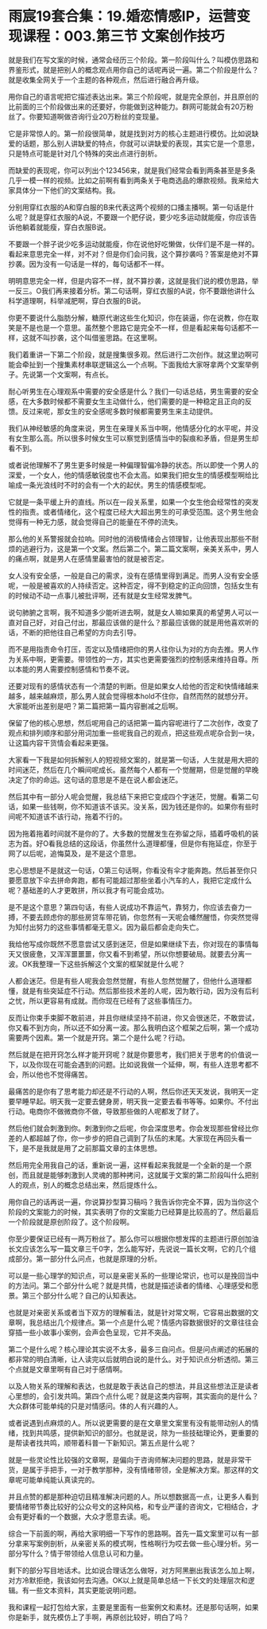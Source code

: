 # 雨宸19套合集：19.婚恋情感IP，运营变现课程：003.第三节 文案创作技巧

就是我们在写文案的时候，通常会经历三个阶段。第一阶段叫什么？叫模仿思路和界鉴形式，就是把别人的概念观点用你自己的话呢再说一遍。第二个阶段是什么？就是收集全网关于一个主题的各种观点，然后进行融合再升级。

用你自己的语言呢把它描述表达出来。第三个阶段呢，就是完全原创，并且原创的比前面的三个阶段做出来的还要好，你能做到这种能力。群网可能就会有20万粉丝了。你要知道啊做咨询行业20万粉丝的变现量。

它是非常惊人的。第一阶段很简单，就是找到对方的核心主题进行模仿。比如说缺爱的话题，那么别人讲缺爱的特点，你就可以讲缺爱的表现，其实它是一个意思，只是特点可能是针对几个特殊的突出点进行剖析。

而缺爱的表现呢，你可以列出个123456来，就是我们经常会看到两条甚至是多条几乎一模一样的视频。比如之前啊有看到两条关于电商选品的爆款视频。我来给大家具体分一下他们的文案结构。我。

分别用穿红衣服的A和穿白服的B来代表这两个视频的口播主播啊。第一句话是什么呢？就是穿红衣服的A说，不要跟一个肥仔说，要少吃多运动就能瘦，你应该告诉他躺着就能瘦，穿白衣服B说。

不要跟一个胖子说少吃多运动就能瘦，你在说他好吃懒做，伙伴们是不是一样的。看起来意思完全一样，对不对？但是你们会问我，这个算抄袭吗？答案是绝对不算抄袭。因为没有一句话是一样的，每句话都不一样。

明明意思完全一样，但是内容不一样，就不算抄袭，这就是我们说的模仿思路，举一反三。O我们再来接着分析。第二句话啊，穿红衣服的A说，你不要跟他讲什么科学道理啊，科举减肥啊，穿白衣服的B说。

你更不要说什么脂肪分解，糖原代谢这些生化知识，你在装逼，你在说教，你在取笑是不是也是一个意思。虽然整个思路它是完全不一样，但是看起来每句话都不一样，这就不叫抄袭，这个叫借鉴思路。在这里啊。

我们着重讲一下第二个阶段，就是搜集很多观。然后进行二次创作。就这里边啊可能会牵扯到一个搜集素材串联逻辑这么一个点啊。下面我给大家呀拿两个文案举例子。先说第一个文案啊，有点长。

耐心听男生在心理观系中需要的安全感是什么？我们一句话总结，男生需要的安全感，在大多数时候都不需要女生主动做什么，他们需要的是一种稳定且正向的反馈。反过来呢，那女生的安全感呢多数时候都需要男生来主动提供。

我们从神经敏感的角度来说，男生在亲理关系当中啊，他情感分化的水平呢，并没有女生那么高。所以很多时候女生可以察觉到感情当中的裂痕和矛盾，但是男生却看不到。

或者说他理解不了男生更多时候是一种偏理智偏冷静的状态。所以即使一个男人的深爱，一个女人，他的情感敏锐度也不会太高。如果我们把女生的情感模型啊给比喻成一条光浪线时不时的会有一个大的起伏。男生的情感模型呢。

它就是一条平缓上升的直线。所以在一段关系里，如果一个女生他会经常性的突发性的指责。或者情绪化，这个程度已经大大超出男生的可承受范围。这个男生他会觉得有一种无力感，就会觉得自己的能量在不停的流失。

那么他的关系警报就会拉响。同时他的消极情绪会占领理智，让他表现出那些不耐烦的逃避行为，这是第一个文案。然后第二个。第二篇文案啊，亲美关系中，男人的痛点啊，就是男人在感情里最害怕的就是被否定。

女人没有安全感，一般是自己的需求，没有在感情里得到满足。而男人没有安全感呢，一般是被喜欢的人持续否定。这种否定，得不到稳定的正向回馈，包括女生有的时候动不动一点事儿被批评啊，还有就是女生经常发脾气。

说句肺腑之言啊，我不知道多少能听进去啊，就是女人嘛如果真的希望男人可以一直对自己好，对自己付出，那最应该做的是什么？那最应该做的就是用他喜欢听的话，不断的把他往自己希望的方向去引导。

而不是用指责命令打压，否定以及情绪把你的男人往你认为对的方向去推。男人作为关系中啊，更需要。带领性的一方，其实也更需要强烈的控制感来维持自尊。所以本能的男人需要控制感情和节奏不说。

还要对现有的感情状态有一个清楚的判断。但是如果女人给他的否定和快情绪越来越多，越来越麻烦，那么男人就会觉得根本hold不住你，自然而然的就想分开。大家能听出差别是吧？第二篇把第一篇内容删减之后啊。

保留了他的核心思想，然后呢用自己的话把第一篇内容呢进行了二次创作，改变了观点和排列顺序和部分用词加重一些呢我自己的观点，把这些观点呢杂合到一块，让这篇内容干货情会看起来更强。

大家看一下我是如何拆解别人的短视频文案的，就是第一句话，人生就是用大把的时间迷茫，然后在几个瞬间呢成长。虽然每个人都有一个觉醒期，但是觉醒的早晚决定了你的命运。这句话的意思是不是在说人都会迷茫。

然后其中有一部分人呢会觉醒，我总结下来把它变成四个字迷茫，觉醒。看第二句话，如果一些钱啊，你不知道该不该买。没关系，因为钱还是你的。如果你有些时间呢不知道该不该行动，拖着不行的。

因为拖着拖着时间就不是你的了。大多数的觉醒发生在弥留之际，插着呼吸机的装志为首。好O看我总结的这段话，你虽然什么道理都懂，但是你有拖延症，你至于网了以后呢，追悔莫及，是不是这个意思。

忠心思想是不是就这一句话，O第三句话啊，你看没有伞才能奔跑。然后甚至你只要愿意放下伞去拼命奔跑，都有可能超过那些坐着小汽车的人，我把它定成什么呢？基础差的人才更敢拼，所以我才有可能会成功。

是不是这个意思？第四句话，有些人说成功不靠运气，靠努力，你应该去奋力一搏，不要去顾虑你的那些房贷车带花销，你忽然有一天呢会幡然醒悟，你突然觉得为知付出努力的这些事情都毫无意义。因为最后都会走向失亡。

我给他写成你既然不愿意尝试又感到迷茫，但是如果继续下去，你对现在的事情每天又很疲惫，又浑浑噩噩噩，你又看不到希望，所以你想要破局。就要去分离一波。OK我整理一下这些拆解这个文案的框架就是什么呢？

人都会迷茫。但是有些人呢我会忽然觉醒，有些人忽然觉醒了，但他什么道理都懂，就是有些突延症不行动。然后那些技术差的人呢，因为敢行动，因为没有后利之忧，所以更容易有成就。而你现在已经有了这些事情压力。

反而让你束手束脚不敢前进，并且你继续坚持不前进，你又会很迷茫，不敢尝试，你又看不到方向，所以还不如分离一波。那么我明白这个框架之后啊，第一个成功需要两个因素。第一个就是开窍。第二个是什么呢？行动。

然后就是在把开窍怎么样才能开窍呢？就是你要思考，我们把关于思考的价值说一下，以及你现在可能会遇到的问题。比如说我做一个延伸，啊，有些人连思考都不会，所以他也不觉得痛苦。

最痛苦的是你有了思考能力却还是不行动的人啊，然后你还天天发说，我明天一定要早睡早起。明天我一定要去健身房，明天我一定要去看书等等。如果你。不付出行动。电商你不做微商你不做，导致那些做的人呢都发了财了。

然后他们就会刺激到你。刺激到你之后呢，你会深度思考。你会发现那些曾经比你差的人都超越了你，你一步步的把自己调到了队伍的末尾。大家现在再回头看一下，是不是我就是用了之前那篇文章的主体思想。

然后用完全用我自己的话，重新说一遍，这样看起来我就是一个全新的是一个原创，而且就是能够刺激到人灵魂的那种拷问，这就属于文案的第二阶段叫什么把别人的观点，别人的概念总结出来，然后提炼什么。

用你自己的话再说一遍，你说算抄型算习稿吗？我告诉你完全不算，因为当你这个阶段的文案能力的时候，其实表明了你的文案能力已经算是比较高的了。然后最后一个阶段就是原创阶段了。这个阶段啊。

你至少要保证已经有一两万粉丝了。那么你可以根据你想发挥的主题进行原创加油长文应该怎么写一篇文章三千0字，怎么能写好，先说说一篇长文啊，它的几个组成部分。第一部分什么问点，也就是原理的分析。

可以是一些心理学的知识点，可以是亲密关系的一些理论常识，也可以是挽回当中的方法问。第二个部分什么呢？就是共情，也就是描述读者的情绪、心理感受和愿景。第三个部分什么呢？自己的认知表达。

也就是对亲密关系或者当下双方的理解看法，就是针对常文啊，它容易出数据的文章啊，我总结出几个规律点。第一个点是什么呢？情感内容数据很好的文章往往会穿插一些小故事小案例，会声会色呈现，它并不突品。

第二个是什么呢？核心理论其实说不太多，最多三自问点。但是问点阐述的拓展的都非常的明白清晰，让人读完以后就明白说的是什么。对于知识点分析透彻。第三个点就是文章里啊有自己对于感情啊。

以及人物关系的理解和表达，也就是敢于表达自己的想法，并且这些想法正是读者心里想的，会引发共鸣。第四个点什么呢？就是这类内容啊，其实面向的是什么？大众群体可能单纯的只是对情感问。体的人有兴趣的人。

或者说遇到点麻烦的人。所以说更需要的是在文章里文案里有没有能带动别人的情绪，找到共鸣感，提供新知识的部分。也就是说，除为一些技础理论外，更重要的是帮读者找共鸣，顺带着科普一下新知识。第五点是什么呢？

就是一些灵论性比较强的文章啊，是偏向于咨询师解决问题的思路，就是非常干货，是属于手把手，一对于教学那种，没有情绪带领，全是解决方案。那这样的文章呢可能单纯能认真读完的。

并且点赞的都是那种迫切且精准解决问题的人。所以想数据高一点，让更多人看到要情绪带节奏比较好的公众号文的这种风格，和专业严谨的咨询文，它相结合，才会有更好看的一个数据，大众才愿意去读。呃。

综合一下前面的啊，再给大家明细一下写作的思路啊。首先一篇文案里可以有一部分拿来写案例剖析，从亲密关系的模式啊，性格啊行为哎去做一些心理分析。另一部分写什么？情于带领给人信息认可和力量。

剩下的部分写目地话术。比如说合理话怎么做呀，对方阿黑删出我该怎么加上啊，对方冷默拒绝，我该如何去沟通。OK以上就是简单总结一下长文的处理层次和逻辑。有一些文本资料，其实更能说明问题。

我和课程一起打包给大家，主要是里面有一些案例文和素材。还是那句话啊，如果你是新手，就先模仿上了手啊，再原创比较好，明白了吗？

